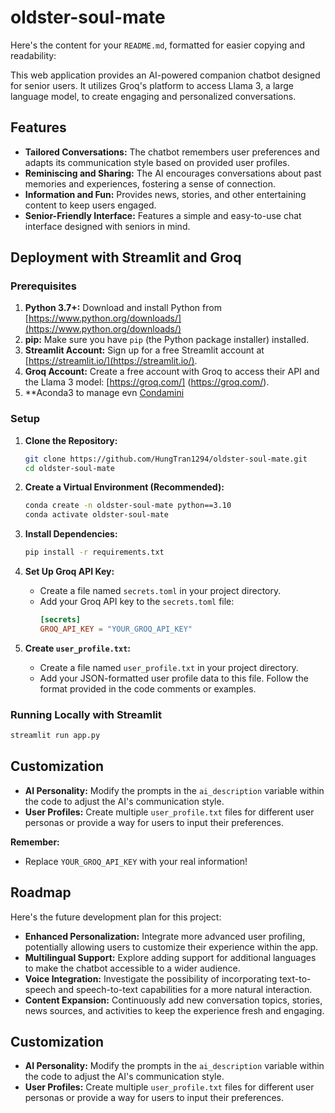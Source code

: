 # oldster-soul-mate
Here's the content for your `README.md`, formatted for easier copying and readability:

This web application provides an AI-powered companion chatbot designed for senior users. It utilizes Groq's platform to access Llama 3, a large language model, to create engaging and personalized conversations. 

## Features

- **Tailored Conversations:** The chatbot remembers user preferences and adapts its communication style based on provided user profiles.
- **Reminiscing and Sharing:** The AI encourages conversations about past memories and experiences, fostering a sense of connection. 
- **Information and Fun:** Provides news, stories, and other entertaining content to keep users engaged.
- **Senior-Friendly Interface:**  Features a simple and easy-to-use chat interface designed with seniors in mind. 

## Deployment with Streamlit and Groq

### Prerequisites

1. **Python 3.7+:** Download and install Python from [https://www.python.org/downloads/](https://www.python.org/downloads/)
2. **pip:** Make sure you have `pip` (the Python package installer) installed.
3. **Streamlit Account:** Sign up for a free Streamlit account at [https://streamlit.io/](https://streamlit.io/).
4. **Groq Account:** Create a free account with Groq to access their API and the Llama 3 model: [https://groq.com/]
(https://groq.com/).
5. **Aconda3 to manage evn [Condamini](https://docs.anaconda.com/miniconda/)

### Setup

1. **Clone the Repository:**
   ```bash
   git clone https://github.com/HungTran1294/oldster-soul-mate.git
   cd oldster-soul-mate
   ```

2. **Create a Virtual Environment (Recommended):**
   ```bash
   conda create -n oldster-soul-mate python==3.10
   conda activate oldster-soul-mate
   ```

3. **Install Dependencies:**
   ```bash
   pip install -r requirements.txt
   ```

4. **Set Up Groq API Key:**
   - Create a file named `secrets.toml` in your project directory.
   - Add your Groq API key to the `secrets.toml` file:
     ```toml
     [secrets]
     GROQ_API_KEY = "YOUR_GROQ_API_KEY" 
     ```

5. **Create `user_profile.txt`:**
   - Create a file named `user_profile.txt` in your project directory.
   - Add your JSON-formatted user profile data to this file. Follow the format provided in the code comments or examples.

### Running Locally with Streamlit

   ```bash
   streamlit run app.py
   ```

## Customization

- **AI Personality:** Modify the prompts in the `ai_description` variable within the code to adjust the AI's communication style. 
- **User Profiles:** Create multiple `user_profile.txt` files for different user personas or provide a way for users to input their preferences.


**Remember:**
- Replace  `YOUR_GROQ_API_KEY` with your real information! 


## Roadmap

Here's the future development plan for this project:

- **Enhanced Personalization:**  Integrate more advanced user profiling, potentially allowing users to customize their experience within the app. 
- **Multilingual Support:** Explore adding support for additional languages to make the chatbot accessible to a wider audience.
- **Voice Integration:**  Investigate the possibility of incorporating text-to-speech and speech-to-text capabilities for a more natural interaction.
- **Content Expansion:**  Continuously add new conversation topics, stories, news sources, and activities to keep the experience fresh and engaging.

## Customization

- **AI Personality:** Modify the prompts in the `ai_description` variable within the code to adjust the AI's communication style. 
- **User Profiles:** Create multiple `user_profile.txt` files for different user personas or provide a way for users to input their preferences.
